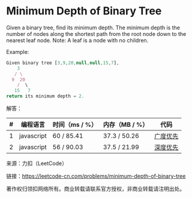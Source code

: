 # Minimum Depth of Binary Tree

Given a binary tree, find its minimum depth.
The minimum depth is the number of nodes along the shortest path from the root node down to the nearest leaf node.
Note: A leaf is a node with no children.

Example:

``` javascript
Given binary tree [3,9,20,null,null,15,7],
    3
   / \
  9  20
    /  \
   15   7
return its minimum depth = 2.
```

解答：

**#**|**编程语言**|**时间（ms / %）**|**内存（MB / %）**|**代码**
--|--|--|--|--
1|javascript|60 / 85.41|37.3 / 50.26|[广度优先](./javascricpt/ac_v1.js)
2|javascript|56 / 90.03|37.5 / 21.99|[深度优先](./javascricpt/ac_v2.js)

来源：力扣（LeetCode）

链接：https://leetcode-cn.com/problems/minimum-depth-of-binary-tree

著作权归领扣网络所有。商业转载请联系官方授权，非商业转载请注明出处。
